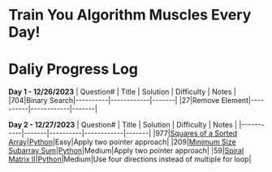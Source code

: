 # Train You Algorithm Muscles Every Day!

# Daliy Progress Log

**Day 1 - 12/26/2023**
| Question# | Title | Solution | Difficulty | Notes |
|704|Binary Search|----------|------------|-------|
|27|Remove Element|----------|------------|-------|

**Day 2 - 12/27/2023**
| Question# | Title | Solution | Difficulty | Notes |
|-----------|-------|----------|------------|-------|
|977|[Squares of a Sorted Array](https://github.com/samuelusc/Algomuscle/tree/main/0977-squares-of-a-sorted-array)|[Python](https://github.com/samuelusc/Algomuscle/blob/main/0977-squares-of-a-sorted-array/0977-squares-of-a-sorted-array.py)|Easy|Apply two pointer approach|
|209|[Minimum Size Subarray Sum](https://github.com/samuelusc/Algomuscle/tree/main/0209-minimum-size-subarray-sum)|[Python](https://github.com/samuelusc/Algomuscle/blob/main/0209-minimum-size-subarray-sum/0209-minimum-size-subarray-sum.py)|Medium|Apply two pointer approach|
|59|[Spiral Matrix II](https://github.com/samuelusc/Algomuscle/blob/main/0059-spiral-matrix-ii/0059-spiral-matrix-ii.py)|[Python](https://github.com/samuelusc/Algomuscle/blob/main/0059-spiral-matrix-ii/0059-spiral-matrix-ii.py)|Medium|Use four directions instead of multiple for loop|
